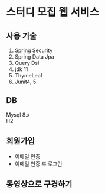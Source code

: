 # 스터디 모집 웹 서비스
## 사용 기술
1. Spring Security
2. Spring Data Jpa
3. Query Dsl
4. jdk 11
5. ThymeLeaf
6. Junit4, 5
## DB
Mysql 8.x  
H2
## 회원가입
- 이메일 인증
- 이메일 인증 후 로그인
## 동영상으로 구경하기


